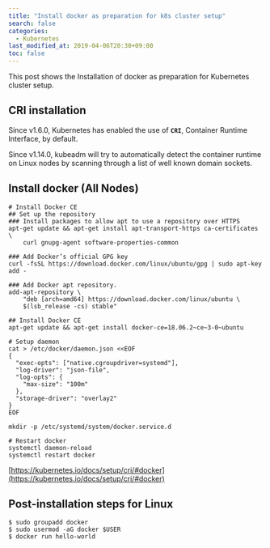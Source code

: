 ```yaml
---
title: "Install docker as preparation for k8s cluster setup"
search: false
categories:
  - Kubernetes
last_modified_at: 2019-04-06T20:30+09:00
toc: false
---
```


This post shows the Installation of docker as preparation for Kubernetes cluster setup.

## CRI installation
Since v1.6.0, Kubernetes has enabled the use of **`CRI`**, Container Runtime Interface, by default.

Since v1.14.0, kubeadm will try to automatically detect the container runtime on Linux nodes by scanning through a list of well known domain sockets.

## Install docker (All Nodes)
```console
# Install Docker CE
## Set up the repository
### Install packages to allow apt to use a repository over HTTPS
apt-get update && apt-get install apt-transport-https ca-certificates \
    curl gnupg-agent software-properties-common

### Add Docker’s official GPG key
curl -fsSL https://download.docker.com/linux/ubuntu/gpg | sudo apt-key add -

### Add Docker apt repository.
add-apt-repository \
    "deb [arch=amd64] https://download.docker.com/linux/ubuntu \
    $(lsb_release -cs) stable"

## Install Docker CE
apt-get update && apt-get install docker-ce=18.06.2~ce~3-0~ubuntu

# Setup daemon
cat > /etc/docker/daemon.json <<EOF
{
  "exec-opts": ["native.cgroupdriver=systemd"],
  "log-driver": "json-file",
  "log-opts": {
    "max-size": "100m"
  },
  "storage-driver": "overlay2"
}
EOF

mkdir -p /etc/systemd/system/docker.service.d

# Restart docker
systemctl daemon-reload
systemctl restart docker
```
[https://kubernetes.io/docs/setup/cri/#docker](https://kubernetes.io/docs/setup/cri/#docker)

## Post-installation steps for Linux
```console
$ sudo groupadd docker
$ sudo usermod -aG docker $USER
$ docker run hello-world
```
